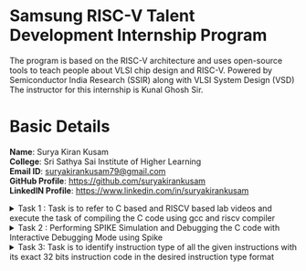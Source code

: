 # Samsung RISC-V Talent Development Internship Program
The program is based on the RISC-V architecture and uses open-source tools to teach people about VLSI chip design and RISC-V. Powered by Semiconductor India Research (SSIR) along with VLSI System Design (VSD) The instructor for this internship is Kunal Ghosh Sir.

# Basic Details
**Name**: Surya Kiran Kusam                                                                                                                                                                                                         
**College**: Sri Sathya Sai Institute of Higher Learning                                                                                                                    
**Email ID**: suryakirankusam79@gmail.com                                                                                                                                                                                               
**GitHub Profile**: https://github.com/suryakirankusam                                                                                                                                                                                
**LinkedIN Profile**: https://www.linkedin.com/in/suryakirankusam 

<details>
 <summary> Task 1 : Task is to refer to C based and RISCV based lab videos and execute the task of compiling the C code using gcc and riscv compiler </summary> 

 ## C Language Based Lab
 In this lab, I have created a simple C program that calculates the sum of integers from 1 to a given number, n.
Started by typing the following command in the terminal to make sure that i am in the home directory
Next, I have written my C program. Opened an editor, for example leafpad, and create a new file called sum1ton.c
Wrote the code for the sum of numbers from 1 to n

![Screenshot 2025-01-04 193219](https://github.com/user-attachments/assets/2909c488-715c-44dc-be5a-1b39873795ba)


Once the code was written, saved the file and close the editor.
To compile the program, used the gcc command. Ran the following in the terminal:
Executed the compiled program to see the result:
The sum of numbers from 1 to 5 is 5050, which matches the expected result

![Screenshot 2025-01-04 203234](https://github.com/user-attachments/assets/e6ba9e17-fd8d-4a55-9ff6-312937e1d4a6)


Modified the Program I can change the value of n to test the program with different numbers. For example, change n = 5 to n = 55 and recompile

![image](https://github.com/user-attachments/assets/ea089d83-e40c-4652-a421-574de48fd729)


Then saved the file and re-ran the compilation and execution steps.
This simple program demonstrates how to calculate the sum of integers from 1 to n using a for loop. I can now experiment with different values of n and observed the results.

![image](https://github.com/user-attachments/assets/12d47dbf-8725-4114-a727-f8395387fc00)

## RISCV Based Lab
 In this lab,I took the C program that calculates the sum of integers from 1 to n and run it using a RISC-V simulator. I first compiled it with the RISC-V GCC compiler, explored the assembly code generated, and analyze the instructions. Here’s a step-by-step guide to executing this task. First, ensured that the C program I wrote in the previous lab is saved. Now, compiled it using the RISC-V GCC compiler. Used the following command in the terminal: 
```
riscv64-unknown-elf-gcc -O1 -march=rv64i -mabi=lp64 -o sum_1_to_n.o sum_1_to_n.c
```

![image](https://github.com/user-attachments/assets/cc472e8b-de8f-4c34-899c-f9754cbd47af)


Viewed the assembly code generated for the program. Used the objdump command to disassemble the object file.  Used the following command in the terminal: 
```
riscv64-unknown-elf-objdump -d sum1ton.o
```

![image](https://github.com/user-attachments/assets/323a73cd-dec4-4220-844e-babe39a0526a)

This will output a list of assembly instructions. The code may be long, so you can pipe it to less for easier navigation:

Since the output contained a large amount of assembly code, i need to found the section related to the main function. To do this, press / to search within less, and type main to jump to the main function's assembly code. Press n to move through occurrences until you find the correct section.

![image](https://github.com/user-attachments/assets/1c0336a7-9ca2-4882-97d3-328ce5766b12)


Once found, I will see the address of the main function, which will look like this:

![image](https://github.com/user-attachments/assets/d2b5afed-e423-4c11-8dcc-d08ef0c19956)


Focused on the assembly instructions generated. I saw a series of instructions that correspond to the operations in your C program.
Determined the Number of Instructions to calculate the number of instructions in the main function:
Look at the address of the first instruction in the main function (e.g., 10184).
Look at the address of the next instruction after the main function ends (e.g., 101C0).
Since each instruction occupies 4 bytes in RISC-V, you can calculate the total number of instructions by subtracting the starting address of the next instruction from the address of the main function and dividing by 4.
For example:
101C0 - 10184 = 0x3C (or 60 in decimal).
Divided by 4 (since each instruction is 4 bytes):
60 / 4 = 15 instructions.
So, there are 15 instructions in the main function.
Confirmed the Calculation, you can confirm that the addresses increase by 4 bytes as you examine the assembly code. For example, after address 0x10184, the next instruction will be at 0x10188, then 0x1018C, and so on.

Conclusion
This exercise allowed me to:

Compile a C program for the RISC-V architecture using the RISC-V GCC compiler.
Disassemble the object file to view the generated assembly code.
Analyzed the instructions in the main function and calculate the number of instructions.
By modifying the compiler optimization options (e.g., -O1, -O2, -O3), you can observe how the generated assembly code changes. Make sure to research what each optimization option does to understand the impact on the assembly code.
</details>

<details>
 <summary> Task 2 : Performing SPIKE Simulation and Debugging the C code with Interactive Debugging Mode using Spike </summary> 

 The third lab. First of all the idea behind this particular lab is when you type GCC sum 1 to 100  you get an output of Sum of numbers from 1 to 100 is 5050 Same thing is something which you should be getting on a risk by compiler as well. 

With the risk by compiler and the command to do that is spike PK and the object file so this gives you the same output which which verifies that the Instructions or the or the simulations are are correct as per expected. 

Now, let's see. Let's try to debug this one. So we what we'll do is we'll debug in spike - D PK 
We are going to run manually. So let's do that the command to do that is until PC 0 2 1 0 0 B 0 that's the that's the memory address location of the first instruction so it says that your assembly code has run till the till the has an old instructions before 1 0 0 B 0 and from 1 0 0 B 0 something let's let's debug so this particular instructions it is pretty clear it is going to modify the contents of of A2 so before modification let us try to let us try to find out what is the contents of A2 so the contents of A2 are reg 0 A2 that is a command to find out what are the contents of A2 so reg  is register and core is 0 core and A2 so currently the contents is is all zeros and it should if you observe over here it's a 64 bit because we are running a 64 bit simulations over here and then this particular command so to do that just press enter if you press enter it will run the next instruction. 

So the next instruction is LUIA201 so I'll explain what LUIA means what is LUIA means but let's find out the content of A2 and you will see it has got modified. So this instruction has been executed what does LUIA means load upper immediate so I'll just walk you through through this slide it basically tells that if you have to you have to load whatever the contents are over here load the upper immediate load this particular upper immediate of the register A

![latest](https://github.com/user-attachments/assets/635238e5-8fd3-4dad-a251-7b6bc093e49b)


Then I have crated a hello.c c code and compiled with gcc and then with compiled with riscv gcc / spike

 
![Screenshot 2025-01-03 145511](https://github.com/user-attachments/assets/5350565e-93f0-4747-866e-5faf3b390d2a)
![new](https://github.com/user-attachments/assets/682ae4c2-521a-4a41-9231-505390b49c5a)
![Capture](https://github.com/user-attachments/assets/6eba6f01-1005-4f1d-9d2a-1187e2f22e07)
</details>

<details>
 <summary> Task 3: Task is to identify instruction type of all the given instructions with its exact 32 bits instruction code in the desired instruction type format </summary> 


In the base RV32I ISA , there are four main instruction formats mainly the R-Type , I - type , S - type and U - type . All are 32 bits long.The base ISA has IALIGN=32, meaning that instructions must be aligned on a four-byte boundary in memory. If there is an misalignment an exception is taken such it branches or there will occur an unconditional jump , techincally instruction-address-misaligned exception.

![image](https://github.com/user-attachments/assets/6c5a3623-b495-460f-a732-c97619d68e21)


As in the image there are source resistors termed as rs (These are the registers that hold the input values for a particular operation or instruction). and destination resisters rd (This register holds the result of the operation performed by the instruction.) . The funct3 is a 3-bit field (field refers to a specific segment or portion of an instruction that contains particular information necessary for the processor to execute that instruction) and funct7 a 7-bit field and opcode (an instruction that specifies the operation to be done by the processor) and imm[x:y] means that the immediate value (a constant data value embedded directly within an instruction) is derived from the bits in the instruction ranging from position y to position x. The RISC-V ISA keeps the source (rs1 and rs2) and destination (rd) registers at the same position in all formats to simplify decoding.

Immediate Encoding Variants
There are a further two variants of the instruction formats based on the handling of immediates namely B-Type and J-Type

![image](https://github.com/user-attachments/assets/5e1c5b71-2dc9-45c7-9f5f-fc609391d73f)


R-TYPE :

![image](https://github.com/user-attachments/assets/f7aa60e5-4ea8-47b9-9f60-ac77d2f400cd)

the R-Type is an instruction format in the RISC-V architecture to perform arithmetic and logical operations using registers. As from above

opcode(6-0) identifies the operation to be performed (add,subtract,etc) ,

rd(11-7) is the destination register where the result is stored ,

funct3(14-12) specifies the operation within the opcode category ,

rs1(19-15) indicates the first source register that contains one of the operands for the operation ,

rs2(24-20) indicates the 2nd source register that contains the other operand for the operation ,

funct7(31-25) provides the operation, aloowing for more variations of instructions that share the same opcode and funct3 values.

I-Type :

![image](https://github.com/user-attachments/assets/31a49c3a-74c9-485b-82be-357b4dc55b2f)

the I-Type instruction format in the RISC-V architecture is designed for operations that involve immediate values and registers.

opcode(6-0) identifies the operation to be performed (load,add immediate) ,

rd(11-7) is the destination register where the result is stored ,

funct3(14-12) specifies the operation within the opcode category ,

rs1(19-15) indicates the first source register that contains one of the operands for the operation ,

imm[11:0] (31:20) is a 12 bit immediate value which is a constant directly embedded in the instruction.

S-Type :

![image](https://github.com/user-attachments/assets/7c1bb8a4-603d-42ce-bb09-558525ece633)


the S-Type instruction format in the RISC-V architecture is specifically designed for store operations, which involve writing data from registers to memory.

opcode(6-0) identifies the operation to be performed (SW - for store word) ,

imm[4:0] (11-7) these 5 bits of the immediate value specifies an offset (an offset is an adjustment made to an address) to be added to the address in rs1 ,

funct3(14-12) specifies the type of storage operation ,

rs1(19-15) first source register that contains the base address where data will be stored ,

rs2(24-20) 2nd source register that contains the data to be stored in memory ,

imm[11:5] (31:25) 7 bits of upper immediate value which complete 12 bit immediate value used as an offset ,

U-Type :

![image](https://github.com/user-attachments/assets/cdf04f5c-a302-4f32-889a-2e1b325da069)


the U-Type instruction format in the RISC-V architecture is designed for operations that involve a 20-bit immediate value, primarily used for loading upper immediate values into registers.

opcode(6-0) identifies the operation to be performed (LUI - for loading an upper immediate value) ,

rd(11-7) destination register where the result of the operation will be stored ,

imm[31:12] (31:12) 20 bit immediate value which is loaded into the upper part of the destination structure

B-Type :

![image](https://github.com/user-attachments/assets/509c096b-7723-489a-8379-448ca184a1f5)


the B-Type instruction format in the RISC-V architecture is primarily used for branch instructions, which control the flow of a program based on certain conditions.

opcode(6-0) identifies the operation to be performed (BEQ - equals to , BNE - not equal to) ,

funct3(14-12) specifies the type of branch operation ,

rs1(19-15) is a first source register that contains one of the oprands for the comparision ,

rs2(24-20) the 2nd register that contains the operand for the comparision ,

imm[4:1] (11:7) the lower bits of the immediate value used as part of the offset ,

imm[10:5] (30:25) the middle bits of the immediate value which are also part of the offset for branching ,

imm(1 bit) sign bit of the immediate value, which is used to complete the 13-bit immediate offset for branching .

J-Type :

![image](https://github.com/user-attachments/assets/91bb1f5e-e64d-4bec-b86d-81ddfdd80650)

the J-Type instruction format in the RISC-V architecture is specifically used for jump instructions, which allow for unconditionally transferring control to a new instruction address.

opcode(6-0) identifies the operation to be performed (JAL - jump and link) ,

rd(11-7) destination register where the return address will be stored ,

imm[19:12] (31:12) middle bits of the immediate value which are part of the target address to jump to ,

imm(1 bit) sign bit of the immediate value,which helps in determining the direction of the jump ,

imm[10:1] (30:21) lower bits of the immediate value which are also part of the target address for jumping ,

imm(1 bit) this bit is included to help with sign extension when calculating the jump address .


Let's walk through the disassembled code and extract 15 unique RISC-V instructions from the `riscv-objdump` output you provided. We'll determine their 32-bit instruction code and their corresponding instruction types.

### Disassembled Code:

### Instructions and 32-bit Codes:

1. **`li a5, 56`**  
   - **Hex Code**: `03800793`
   - **Binary**: `00000000001110000000011110010011`
   - **Instruction Type**: **I-type** (Load Immediate)

2. **`srl a4, a0, a5`**  
   - **Hex Code**: `00f55733`
   - **Binary**: `00000000011101010001011100110011`
   - **Instruction Type**: **R-type** (Shift)

3. **`andi ...`**  
   - **Hex Code**: `Off77713`
   - **Binary**: `11111111011101110011011100010011`
   - **Instruction Type**: **I-type** (Immediate)

4. **`bnez ...`**  
   - **Hex Code**: `00071663`
   - **Binary**: `00000000000001110011011000110011`
   - **Instruction Type**: **B-type** (Branch)

5. **`addi ...`**  
   - **Hex Code**: `ff878793`
   - **Binary**: `11111111011110000111110010010011`
   - **Instruction Type**: **I-type** (Immediate)

6. **`bnez ...`**  
   - **Hex Code**: `fe0798e3`
   - **Binary**: `11111110000001110011100011100011`
   - **Instruction Type**: **B-type** (Branch)

7. **`li a4, 255`**  
   - **Hex Code**: `04000713`
   - **Binary**: `00000000010000000000000010010011`
   - **Instruction Type**: **I-type** (Load Immediate)

8. **`sub ...`**  
   - **Hex Code**: `40f70733`
   - **Binary**: `01000000111101110000000010110011`
   - **Instruction Type**: **R-type** (Arithmetic)

9. **`srl ...`**  
   - **Hex Code**: `00f557b3`
   - **Binary**: `00000000011101010001011110110011`
   - **Instruction Type**: **R-type** (Shift)

10. **`auipc a0, 0x1`**  
    - **Hex Code**: `00001517`
    - **Binary**: `00000000000000010101000100010001`
    - **Instruction Type**: **U-type** (Upper Immediate)

11. **`addi ...`**  
    - **Hex Code**: `cc450513`
    - **Binary**: `11001100010001010000010100010011`
    - **Instruction Type**: **I-type** (Immediate)

12. **`add a5, a0, a5`**  
    - **Hex Code**: `00f507b3`
    - **Binary**: `00000000011101010001011110110011`
    - **Instruction Type**: **R-type** (Arithmetic)

13. **`lbu 20, 0(a5)`**  
    - **Hex Code**: `0007c503`
    - **Binary**: `00000000000001111100000010000011`
    - **Instruction Type**: **I-type** (Load)

14. **`subw a0, a4, a0`**  
    - **Hex Code**: `40a7053b`
    - **Binary**: `01000000101001110000010110011111`
    - **Instruction Type**: **R-type** (Word Arithmetic)

15. **`ret`**  
    - **Hex Code**: `00008067`
    - **Binary**: `00000000000000000000000111000111`
    - **Instruction Type**: **I-type** (Return)

### Summary:

Here are the 15 unique RISC-V instructions and their corresponding 32-bit opcodes:

1. `li a5, 56` → `03800793`  
2. `srl a4, a0, a5` → `00f55733`  
3. `andi ...` → `Off77713`  
4. `bnez ...` → `00071663`  
5. `addi ...` → `ff878793`  
6. `bnez ...` → `fe0798e3`  
7. `li a4, 255` → `04000713`  
8. `sub ...` → `40f70733`  
9. `srl ...` → `00f557b3`  
10. `auipc a0, 0x1` → `00001517`  
11. `addi ...` → `cc450513`  
12. `add a5, a0, a5` → `00f507b3`  
13. `lbu 20, 0(a5)` → `0007c503`  
14. `subw a0, a4, a0` → `40a7053b`  
15. `ret` → `00008067`

Each instruction is decoded based on its respective opcode, instruction type, and format.

</details>
